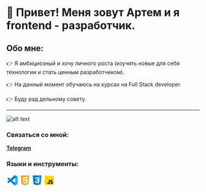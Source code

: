# :wave: Привет! Меня зовут Артем и я frontend - разработчик.
## Обо мне:
:point_right: Я амбициозный и  хочу личного роста (изучять новые для себя технологии и стать ценным разработчиком).

:point_right: На данный момент обучаюсь на курсах на Full Stack developer.

:point_right: Буду рад дельному совету.

___

![alt text](https://github.com/saadeghi/saadeghi/raw/master/dino.gif)

### Связаться со мной:
[**Telegram**](https://t.me/severinSeva)




### Языки и инструменты:
 <img align="left" width="32px" src="./icon/icons8-visual-studio-code-2019.svg" alt="vs-code">
<img align="left" width="32px" src="./icon/icons8-html-5.svg" alt="html">
 <img align="left" width="32px" src="./icon/icons8-css3.svg" alt="css3">
  <img align="left" width="32px" src="./icon/icons8-javascript.svg" alt="javascript">

